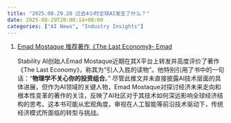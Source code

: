 ```yaml
---
title: "2025.08.29.20 过去4小时全球AI发生了什么？"
date: 2025-08-29T20:00:14+08:00
categories: ["AI News", "Industry Insights"]
---
```


1.  [Emad Mostaque 推荐著作《The Last Economy》- Emad](https://x.com/EMostaque/status/1961361496119951374)

    Stability AI创始人Emad Mostaque近期在其X平台上转发并高度评价了著作《The Last Economy》，称其为“引人入胜的读物”。他特别引用了书中的一句话：“**物理学不关心你的投资组合**。” 尽管此推文并未直接披露AI技术层面的具体进展，但作为AI领域的关键人物，Emad Mostaque对探讨经济未来走向和根本性变革的著作的关注，反映了AI社区对于其技术如何深远影响全球经济结构的思考。这本书可能从宏观角度，审视在人工智能等前沿技术驱动下，传统经济模式所面临的转型与挑战。